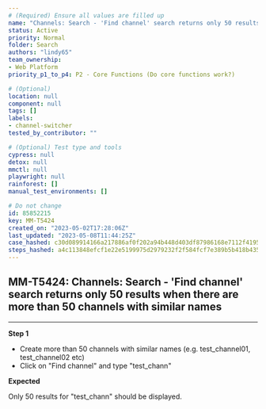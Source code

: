 ```yaml
---
# (Required) Ensure all values are filled up
name: "Channels: Search - 'Find channel' search returns only 50 results when there are more than 50 channels with similar names"
status: Active
priority: Normal
folder: Search
authors: "lindy65"
team_ownership:
- Web Platform
priority_p1_to_p4: P2 - Core Functions (Do core functions work?)

# (Optional)
location: null
component: null
tags: []
labels:
- channel-switcher
tested_by_contributor: ""

# (Optional) Test type and tools
cypress: null
detox: null
mmctl: null
playwright: null
rainforest: []
manual_test_environments: []

# Do not change
id: 85852215
key: MM-T5424
created_on: "2023-05-02T17:28:06Z"
last_updated: "2023-05-08T11:44:25Z"
case_hashed: c30d089914166a217886af0f202a94b448d403df87986168e7112f4195773f0a25366e6127f5ed67754b3be7b6a49714
steps_hashed: a4c113848efcf1e22e5199975d2979232f2f584fcf7e389b5b418b4350409e71678f4b8bbbd086a344a63774eb8d446c
---
```


<!-- (Auto-generated) Based on frontmatter's "key" and "name" -->

## MM-T5424: Channels: Search - 'Find channel' search returns only 50 results when there are more than 50 channels with similar names

---

**Step 1**

- Create more than 50 channels with similar names (e.g. test\_channel01, test\_channel02 etc)
- Click on "Find channel" and type "test\_chann"

**Expected**

Only 50 results for "test\_chann" should be displayed.
